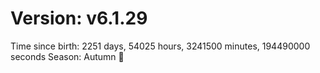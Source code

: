 # Version: v6.1.29
Time since birth: 2251 days, 54025 hours, 3241500 minutes, 194490000 seconds
Season: Autumn 🍁
